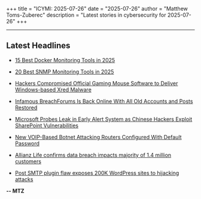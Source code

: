 +++
title = "ICYMI: 2025-07-26"
date = "2025-07-26"
author = "Matthew Toms-Zuberec"
description = "Latest stories in cybersecurity for 2025-07-26"
+++

---------------------------------------------------------------------------
## Latest Headlines
- [15 Best Docker Monitoring Tools in 2025](https://cybersecuritynews.com/docker-monitoring-tools/)

- [20 Best SNMP Monitoring Tools in 2025](https://cybersecuritynews.com/snmp-monitoring-tools/)

- [Hackers Compromised Official Gaming Mouse Software to Deliver Windows-based Xred Malware](https://cybersecuritynews.com/gaming-mouse-software-compromised/)

- [Infamous BreachForums Is Back Online With All Old Accounts and Posts Restored](https://cybersecuritynews.com/breachforums-back-online/)

- [Microsoft Probes Leak in Early Alert System as Chinese Hackers Exploit SharePoint Vulnerabilities](https://cybersecuritynews.com/microsoft-early-alert-sharepoint-vulnerabilities/)

- [New VOIP-Based Botnet Attacking Routers Configured With Default Password](https://cybersecuritynews.com/voip-based-botnet-attacking-routers/)

- [Allianz Life confirms data breach impacts majority of 1.4 million customers](https://www.bleepingcomputer.com/news/security/allianz-life-confirms-data-breach-impacts-majority-of-14-million-customers/)

- [Post SMTP plugin flaw exposes 200K WordPress sites to hijacking attacks](https://www.bleepingcomputer.com/news/security/post-smtp-plugin-flaw-exposes-200k-wordpress-sites-to-hijacking-attacks/)

**-- MTZ**